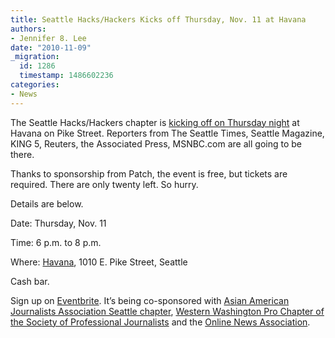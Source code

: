 ```yaml
---
title: Seattle Hacks/Hackers Kicks off Thursday, Nov. 11 at Havana
authors:
- Jennifer 8. Lee
date: "2010-11-09"
_migration:
  id: 1286
  timestamp: 1486602236
categories:
- News
---
```


The Seattle Hacks/Hackers chapter is [kicking off on Thursday night][1] at Havana on Pike Street. Reporters from The Seattle Times, Seattle Magazine, KING 5, Reuters, the Associated Press, MSNBC.com are all going to be there.

Thanks to sponsorship from Patch, the event is free, but tickets are required. There are only twenty left. So hurry.

Details are below.

Date: Thursday, Nov. 11

Time: 6 p.m. to 8 p.m.

Where: [Havana][2], 1010 E. Pike Street, Seattle

Cash bar.

Sign up on [Eventbrite][1]. It&#8217;s being co-sponsored with [Asian American Journalists Association Seattle chapter][3], [Western Washington Pro Chapter of the Society of Professional Journalists][4] and the [Online News Association][5].

 [1]: http://seattlehackshackers.eventbrite.com/
 [2]: http://www.havanasocial.com/
 [3]: http://www.aajaseattle.org/
 [4]: http://www.spjwash.org/
 [5]: http://journalists.org/